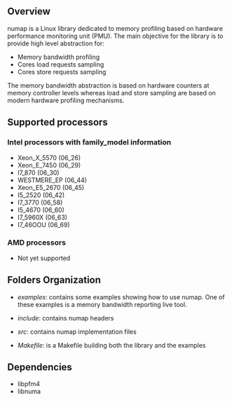## Overview

numap is a Linux library dedicated to memory profiling based on
hardware performance monitoring unit (PMU). The main objective for the
library is to provide high level abstraction for:

- Memory bandwidth profiling
- Cores load requests sampling
- Cores store requests sampling

The memory bandwidth abstraction is based on hardware counters at
  memory controller levels whereas load and store sampling are based
  on modern hardware profiling mechanisms.

## Supported processors 

### Intel processors with family_model information

- Xeon_X_5570 (06_26)
- Xeon_E_7450 (06_29)
- I7_870 (06_30)
- WESTMERE_EP (06_44)
- Xeon_E5_2670 (06_45)
- I5_2520 (06_42)
- I7_3770 (06_58)
- I5_4670 (06_60)
- I7_5960X (06_63)
- I7_46OOU (06_69)

### AMD processors

 - Not yet supported

## Folders Organization

- *examples*: contains some examples showing how to use numap. One of
  these examples is a memory bandwidth reporting live tool.

- *include*: contains numap headers

- *src*: contains numap implementation files

- *Makefile*: is a Makefile building both the library and the examples

## Dependencies

- libpfm4
- libnuma
